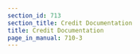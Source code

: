```yaml
---
section_id: 713
section_title: Credit Documentation
title: Credit Documentation
page_in_manual: 710-3
---
```

